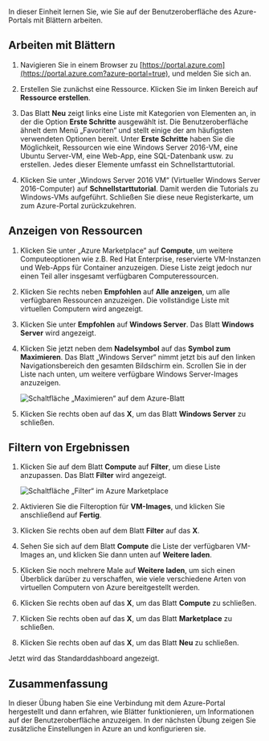 In dieser Einheit lernen Sie, wie Sie auf der Benutzeroberfläche des Azure-Portals mit Blättern arbeiten.

## <a name="working-with-blades"></a>Arbeiten mit Blättern

1. Navigieren Sie in einem Browser zu [https://portal.azure.com](https://portal.azure.com?azure-portal=true), und melden Sie sich an.

2. Erstellen Sie zunächst eine Ressource. Klicken Sie im linken Bereich auf **Ressource erstellen**.

3. Das Blatt **Neu** zeigt links eine Liste mit Kategorien von Elementen an, in der die Option **Erste Schritte** ausgewählt ist. Die Benutzeroberfläche ähnelt dem Menü „Favoriten“ und stellt einige der am häufigsten verwendeten Optionen bereit. Unter **Erste Schritte** haben Sie die Möglichkeit, Ressourcen wie eine Windows Server 2016-VM, eine Ubuntu Server-VM, eine Web-App, eine SQL-Datenbank usw. zu erstellen. Jedes dieser Elemente umfasst ein Schnellstarttutorial.

4. Klicken Sie unter „Windows Server 2016 VM“ (Virtueller Windows Server 2016-Computer) auf **Schnellstarttutorial**. Damit werden die Tutorials zu Windows-VMs aufgeführt. Schließen Sie diese neue Registerkarte, um zum Azure-Portal zurückzukehren.

## <a name="viewing-resources"></a>Anzeigen von Ressourcen

1. Klicken Sie unter „Azure Marketplace“ auf **Compute**, um weitere Computeoptionen wie z.B. Red Hat Enterprise, reservierte VM-Instanzen und Web-Apps für Container anzuzeigen. Diese Liste zeigt jedoch nur einen Teil aller insgesamt verfügbaren Computeressourcen.

2. Klicken Sie rechts neben **Empfohlen** auf **Alle anzeigen**, um alle verfügbaren Ressourcen anzuzeigen. Die vollständige Liste mit virtuellen Computern wird angezeigt.

3. Klicken Sie unter **Empfohlen** auf **Windows Server**. Das Blatt **Windows Server** wird angezeigt.

4. Klicken Sie jetzt neben dem **Nadelsymbol** auf das **Symbol zum Maximieren**. Das Blatt „Windows Server“ nimmt jetzt bis auf den linken Navigationsbereich den gesamten Bildschirm ein. Scrollen Sie in der Liste nach unten, um weitere verfügbare Windows Server-Images anzuzeigen.

    ![Schaltfläche „Maximieren“ auf dem Azure-Blatt](../media-draft/6-maximize-button.png)

5. Klicken Sie rechts oben auf das **X**, um das Blatt **Windows Server** zu schließen.

## <a name="filtering-results"></a>Filtern von Ergebnissen

1. Klicken Sie auf dem Blatt **Compute** auf **Filter**, um diese Liste anzupassen. Das Blatt **Filter** wird angezeigt.

    ![Schaltfläche „Filter“ im Azure Marketplace](../media-draft/6-filter.png)

2. Aktivieren Sie die Filteroption für **VM-Images**, und klicken Sie anschließend auf **Fertig**.

3. Klicken Sie rechts oben auf dem Blatt **Filter** auf das **X**.

1. Sehen Sie sich auf dem Blatt **Compute** die Liste der verfügbaren VM-Images an, und klicken Sie dann unten auf **Weitere laden**.

1. Klicken Sie noch mehrere Male auf **Weitere laden**, um sich einen Überblick darüber zu verschaffen, wie viele verschiedene Arten von virtuellen Computern von Azure bereitgestellt werden.

1. Klicken Sie rechts oben auf das **X**, um das Blatt **Compute** zu schließen.

1. Klicken Sie rechts oben auf das **X**, um das Blatt **Marketplace** zu schließen.

1. Klicken Sie rechts oben auf das **X**, um das Blatt **Neu** zu schließen.

Jetzt wird das Standarddashboard angezeigt.

## <a name="summary"></a>Zusammenfassung

In dieser Übung haben Sie eine Verbindung mit dem Azure-Portal hergestellt und dann erfahren, wie Blätter funktionieren, um Informationen auf der Benutzeroberfläche anzuzeigen. In der nächsten Übung zeigen Sie zusätzliche Einstellungen in Azure an und konfigurieren sie.
